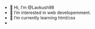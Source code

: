 - 👋 Hi, I’m @Lavkush98
- 👀 I’m interested in web developemment.
- 🌱 I’m currently learning html/css
- 

<!---
Lavkush98/Lavkush98 is a ✨ special ✨ repository because its `README.md` (this file) appears on your GitHub profile.
You can click the Preview link to take a look at your changes.
--->
